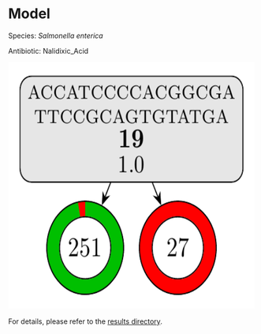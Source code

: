 
# Model

Species: *Salmonella enterica*

Antibiotic: Nalidixic_Acid

<a href="./model.pdf"><img src="./model.png" width=500 height=500 /></a>

For details, please refer to the [results directory](../../../../../results/cart_b/salmonella%20enterica/nalidixic_acid/repeat_5/).

